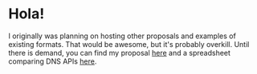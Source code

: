 Hola!
=====

I originally was planning on hosting other proposals and examples of existing formats.  That would be awesome, but 
 it's probably overkill.  Until there is demand, you can find my proposal [here][modular] and a spreadsheet comparing
 DNS APIs [here][survey].
 
[survey]: https://bit.ly/2nBokfK
[modular]: https://fix.me